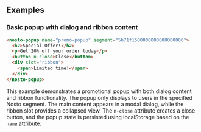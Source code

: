 ## Examples

### Basic popup with dialog and ribbon content

```html
<nosto-popup name="promo-popup" segment="5b71f1500000000000000006">
  <h2>Special Offer!</h2>
  <p>Get 20% off your order today</p>
  <button n-close>Close</button>
  <div slot="ribbon">
    <span>Limited time!</span>
  </div>
</nosto-popup>
```

This example demonstrates a promotional popup with both dialog content and ribbon functionality. The popup only displays to users in the specified Nosto segment. The main content appears in a modal dialog, while the ribbon slot provides a collapsed view. The `n-close` attribute creates a close button, and the popup state is persisted using localStorage based on the `name` attribute.